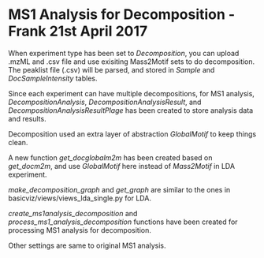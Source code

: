 MS1 Analysis for Decomposition - Frank 21st April 2017
==

When experiment type has been set to *Decomposition*, you can upload .mzML and .csv file and use exisiting Mass2Motif sets to do decomposition. The peaklist file (.csv) will be parsed, and stored in *Sample* and *DocSampleIntensity* tables.

Since each experiment can have multiple decompositions, for MS1 analysis, *DecompositionAnalysis*, *DecompositionAnalysisResult*, and *DecompositionAnalysisResultPlage* has been created to store analysis data and results.

Decomposition used an extra layer of abstraction *GlobalMotif* to keep things clean. 

A new function *get_docglobalm2m* has been created based on *get_docm2m*, and use *GlobalMotif* here instead of *Mass2Motif* in LDA experiment.

*make_decomposition_graph* and *get_graph* are similar to the ones in basicviz/views/views_lda_single.py for LDA.

*create_ms1analysis_decomposition* and *process_ms1_analysis_decomposition* functions have been created for processing MS1 analysis for decomposition.

Other settings are same to original MS1 analysis.